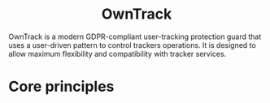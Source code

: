 # <div align="center">OwnTrack</div>

OwnTrack is a modern GDPR-compliant user-tracking protection guard that uses a user-driven pattern to control trackers operations. It is designed to allow maximum flexibility and compatibility with tracker services.

# Core principles

